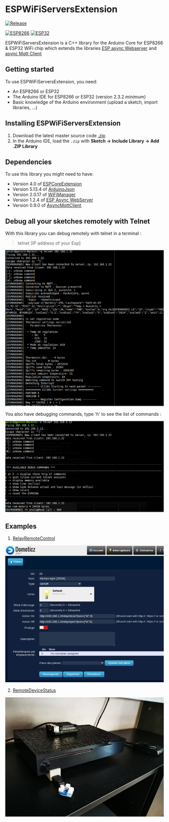 # ESPWiFiServersExtension

<a name="release"></a>
[![Release](https://img.shields.io/github/v/release/gerald-guiony/ESPWiFiServersExtension?include_prereleases)](#release)

[![ESP8266](https://img.shields.io/badge/ESP-8266-000000.svg?longCache=true&style=flat&colorA=CC101F)](https://www.espressif.com/en/products/socs/esp8266)
[![ESP32](https://img.shields.io/badge/ESP-32-000000.svg?longCache=true&style=flat&colorA=CC101F)](https://www.espressif.com/en/products/socs/esp32)

ESPWiFiServersExtension is a C++ library for the Arduino Core for ESP8266 & ESP32 WiFi chip which extends the libraries [ESP async Webserver](https://github.com/me-no-dev/ESPAsyncWebServer) and [async Mqtt Client](https://github.com/marvinroger/async-mqtt-client)

## Getting started

To use ESPWiFiServersExtension, you need:

* An ESP8266 or ESP32
* The Arduino IDE for ESP8266 or ESP32 (version 2.3.2 minimum)
* Basic knowledge of the Arduino environment (upload a sketch, import libraries, ...)

## Installing ESPWiFiServersExtension

1. Download the latest master source code [.zip](https://github.com/gerald-guiony/ESPWiFiServersExtension/archive/master.zip)
2. In the Arduino IDE, load the `.zip` with **Sketch → Include Library → Add .ZIP Library**

## Dependencies

To use this library you might need to have: 

* Version 4.0 of [ESPCoreExtension](https://github.com/gerald-guiony/ESPCoreExtension)
* Version 5.13.4 of [ArduinoJson](https://github.com/bblanchon/ArduinoJson)
* Version 2.0.17 of [WiFiManager](https://github.com/tzapu/WiFiManager)
* Version 1.2.4 of [ESP Async WebServer](https://github.com/me-no-dev/ESPAsyncWebServer)
* Version 0.9.0 of [AsyncMqttClient](https://github.com/marvinroger/async-mqtt-client)

## Debug all your sketches remotely with Telnet

With this library you can debug remotely with telnet in a terminal :
> telnet [IP address of your Esp]

![Settings in Domoticz](https://github.com/gerald-guiony/ESPWiFiServersExtension/blob/master/doc/debug.png)

You also have debugging commands, type 'h' to see the list of commands :

![Settings in Domoticz](https://github.com/gerald-guiony/ESPWiFiServersExtension/blob/master/doc/debugCommand.png)

## Examples

1. [RelayRemoteControl](https://github.com/gerald-guiony/ESPWiFiServersExtension/blob/master/examples/RelayRemoteControl)

![Settings in Domoticz](https://github.com/gerald-guiony/ESPWiFiServersExtension/blob/master/examples/RelayRemoteControl/doc/img/DomoticzOpenCloseRelay.png)

2. [RemoteDeviceStatus](https://github.com/gerald-guiony/ESPWiFiServersExtension/blob/master/examples/RemoteDeviceStatus)

![Freebox Wio Node](https://github.com/gerald-guiony/ESPWiFiServersExtension/blob/master/examples/RemoteDeviceStatus/doc/img/FreeboxPlayerWioNode.jpg)
